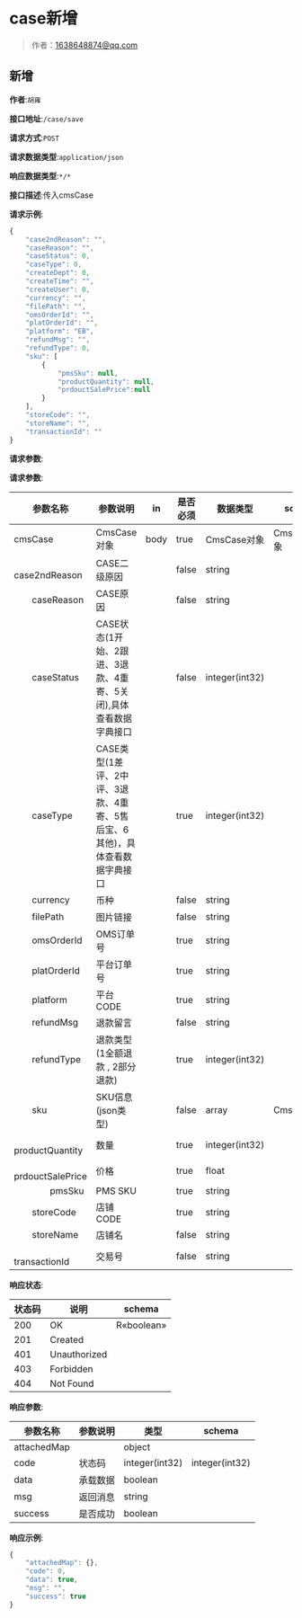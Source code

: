 # case新增

> 作者：1638648874@qq.com

## 新增
**作者**:`胡雍`

**接口地址**:`/case/save`


**请求方式**:`POST`


**请求数据类型**:`application/json`


**响应数据类型**:`*/*`


**接口描述**:传入cmsCase


**请求示例**:


```javascript
{
	"case2ndReason": "",
	"caseReason": "",
	"caseStatus": 0,
	"caseType": 0,
	"createDept": 0,
	"createTime": "",
	"createUser": 0,
	"currency": "",
	"filePath": "",
	"omsOrderId": "",
	"platOrderId": "",
	"platform": "EB",
	"refundMsg": "",
	"refundType": 0,
	"sku": [
		{
			"pmsSku": null,
			"productQuantity": null,
			"prdouctSalePrice":null
		}
	],
	"storeCode": "",
	"storeName": "",
	"transactionId": ""
}
```


**请求参数**:


**请求参数**:


| 参数名称 | 参数说明 | in    | 是否必须 | 数据类型 | schema |
| -------- | -------- | ----- | -------- | -------- | ------ |
|cmsCase|CmsCase对象|body|true|CmsCase对象|CmsCase对象|
|&emsp;&emsp;case2ndReason|CASE二级原因||false|string||
|&emsp;&emsp;caseReason|CASE原因||false|string||
|&emsp;&emsp;caseStatus|CASE状态(1开始、2跟进、3退款、4重寄、5关闭),具体查看数据字典接口||false|integer(int32)||
|&emsp;&emsp;caseType|CASE类型(1差评、2中评、3退款、4重寄、5售后宝、6其他)，具体查看数据字典接口||true|integer(int32)||
|&emsp;&emsp;currency|币种||false|string||
|&emsp;&emsp;filePath|图片链接||false|string||
|&emsp;&emsp;omsOrderId|OMS订单号||true|string||
|&emsp;&emsp;platOrderId|平台订单号||true|string||
|&emsp;&emsp;platform|平台CODE||true|string||
|&emsp;&emsp;refundMsg|退款留言||false|string||
|&emsp;&emsp;refundType|退款类型(1全额退款 , 2部分退款)||true|integer(int32)||
|&emsp;&emsp;sku|SKU信息(json类型)||false|array|CmsCaseSku|
|&emsp;&emsp;&emsp;&emsp;productQuantity|数量||true|integer(int32)||
|&emsp;&emsp;&emsp;&emsp;prdouctSalePrice|价格||true|float||
|&emsp;&emsp;&emsp;&emsp;pmsSku|PMS SKU||true|string||
|&emsp;&emsp;storeCode|店铺CODE||true|string||
|&emsp;&emsp;storeName|店铺名||false|string||
|&emsp;&emsp;transactionId|交易号||false|string||


**响应状态**:


| 状态码 | 说明 | schema |
| -------- | -------- | ----- | 
|200|OK|R«boolean»|
|201|Created||
|401|Unauthorized||
|403|Forbidden||
|404|Not Found|||


**响应参数**:


| 参数名称 | 参数说明 | 类型 | schema |
| -------- | -------- | ----- |----- | 
|attachedMap||object||
|code|状态码|integer(int32)|integer(int32)|
|data|承载数据|boolean||
|msg|返回消息|string||
|success|是否成功|boolean|||


**响应示例**:
```javascript
{
	"attachedMap": {},
	"code": 0,
	"data": true,
	"msg": "",
	"success": true
}
```